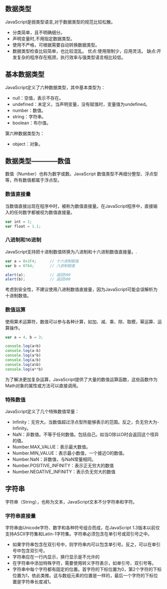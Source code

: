 ## 数据类型

JavaScript是弱类型语言,对于数据类型的规范比较松散。
- 分类简单，且不明确细分。
- 声明变量时,不用指定数据类型。
- 使用不严格，可根据需要自动转换数据类型。
- 数据类型检查比较简单，也比较混乱。
优点:使用限制少，应用灵活。
缺点:开发复杂的程序存在瓶颈，执行效率与强类型语言相比较低。

## 基本数据类型

JavaScript定义了六种数据类型，其中基本类型为：
- null：空值，表示不存在。
- undefined：未定义，当声明变量，没有赋值时，变量值为undefined。
- number：数值。
- string：字符串。
- boolean：布尔值。

第六种数据类型为：
- object：对象。

## 数据类型————数值

数值（Number）也称为数字或数。JavaScript 数值类型不再细分整型、浮点型等，所有数值都属于浮点型。

### 数值直接量

当数值直接出现在程序中时，被称为数值直接量。在JavaScript程序中，直接输入的任何数字都被视为数值直接量。

```javascript
var int = 1;
var float = 1.1;
```

### 八进制和16进制

JavaScript支持把十进制数值转换为八进制和十六进制数值直接量。.

```javascript
var a = 0x1F4;      // 十六进制赋值
var b = 0764;       // 八进制赋值

alert(a);           // 返回500
alert(b);           // 返回500
```
考虑到安全性，不建议使用八进制数值直接量，因为JavaScript可能会误解析为十进制数值。

### 数值运算

使用算术运算符，数值可以参与各种计算，如加、减、乘、除、取模，幂运算、运算操作。

```javascript
var a = 4, b = 3;

console.log(a+b)
console.log(a-b)
console.log(a*b)
console.log(a/b)
console.log(a%b)
console.log(a**b)
```

为了解决更加复杂运算，JavaScript提供了大量的数值运算函数，这些函数作为Math对象的属性或方法可以直接调用。

### 特殊数值

JavaScript定义了几个特殊数值常量：
- Infinity：无穷大。当数值超过浮点型所能够表示的范围。反之，负无穷大为-Infinity。
- NaN：非数值。不等于任何数值。包括自己。如当О除以О时会返回这个怪异的值。
- Number.MAX_VALUE：表示最大数值。
- Number.MIN_VALUE：表示最小数值，一个接近О的数值。
- Number.NaN：非数值，与NaN常量相同。
- Number.POSITIVE_INFINITY：表示正无穷大的数值
- Number.NEGATIVE_INFINITY：表示负无穷大的数值

## 字符串

字符串（String），也称为文本，JavaScript文本不分字符串和字符。

### 字符串直接量

字符串由Unicode字符、数字和各种符号组合而成，在JavaScript 1.3版本以前仅支持ASCII字符集和Latin-1字符集。字符串必须包含在单引号或双引号之中。
- 如果字符串包含在双引号中，则字符串内可以包含单引号。反之，可以在单引号中包含双引号。
- 字符串应在一行内显示，换行显示是不允许的
- 在字符串中添加特殊字符，需要使用转义字符表示，如单引号、双引号等。
- 字符串中每个字符都有固定的位置。首字符的下标位置为0，第2个字符的下标位置为1，依此类推。这与数组元素的位置是一样的，最后一个字符的下标位置是字符串长度减1。